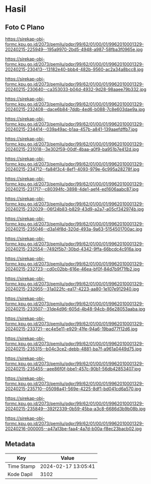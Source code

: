 # Hasil

## Foto C Plano

https://sirekap-obj-formc.kpu.go.id/2073/pemilu/pdpr/99/62/01/00/01/9962010001329-20240215-225949--195a9970-2bd5-4948-a987-58fba3f0965e.jpg

https://sirekap-obj-formc.kpu.go.id/2073/pemilu/pdpr/99/62/01/00/01/9962010001329-20240215-230413--13182e40-bbb4-482b-9560-ac2a34a8bcc8.jpg

https://sirekap-obj-formc.kpu.go.id/2073/pemilu/pdpr/99/62/01/00/01/9962010001329-20240215-230640--ca353033-b04d-4932-9d28-98aaee79b332.jpg

https://sirekap-obj-formc.kpu.go.id/2073/pemilu/pdpr/99/62/01/00/01/9962010001329-20240215-232408--dace6b84-7ddb-4ed6-b088-7c8e603dae9a.jpg

https://sirekap-obj-formc.kpu.go.id/2073/pemilu/pdpr/99/62/01/00/01/9962010001329-20240215-234414--039a49ac-b1aa-457b-a841-139aaefdffb7.jpg

https://sirekap-obj-formc.kpu.go.id/2073/pemilu/pdpr/99/62/01/00/01/9962010001329-20240215-231018--3e302f59-00df-4baa-a0f9-ba951b7e412d.jpg

https://sirekap-obj-formc.kpu.go.id/2073/pemilu/pdpr/99/62/01/00/01/9962010001329-20240215-234712--fa84f3c4-8ef1-4093-979e-6c995a28278f.jpg

https://sirekap-obj-formc.kpu.go.id/2073/pemilu/pdpr/99/62/01/00/01/9962010001329-20240215-231717--c80394fc-3898-4de1-aef4-ed1606aabc87.jpg

https://sirekap-obj-formc.kpu.go.id/2073/pemilu/pdpr/99/62/01/00/01/9962010001329-20240215-232029--06f24b83-b829-43d9-a2a7-a05cf342974b.jpg

https://sirekap-obj-formc.kpu.go.id/2073/pemilu/pdpr/99/62/01/00/01/9962010001329-20240215-235046--d3a14f8d-320d-493a-9a63-5154501700ac.jpg

https://sirekap-obj-formc.kpu.go.id/2073/pemilu/pdpr/99/62/01/00/01/9962010001329-20240215-232554--7492f5b7-30bd-4342-9ffa-66bcdc4c916a.jpg

https://sirekap-obj-formc.kpu.go.id/2073/pemilu/pdpr/99/62/01/00/01/9962010001329-20240215-232723--cd0c02bb-616e-46ea-bf0f-84d7b9f71fb2.jpg

https://sirekap-obj-formc.kpu.go.id/2073/pemilu/pdpr/99/62/01/00/01/9962010001329-20240215-232955--31a022fc-ea17-4223-aa80-1e107e912940.jpg

https://sirekap-obj-formc.kpu.go.id/2073/pemilu/pdpr/99/62/01/00/01/9962010001329-20240215-233507--31de4d96-605d-4b48-94cb-86e28053aaba.jpg

https://sirekap-obj-formc.kpu.go.id/2073/pemilu/pdpr/99/62/01/00/01/9962010001329-20240215-233721--ec4e5e11-e929-41fe-94a6-19bad77f12d6.jpg

https://sirekap-obj-formc.kpu.go.id/2073/pemilu/pdpr/99/62/01/00/01/9962010001329-20240215-235315--b04c3ce2-debb-4881-ba7f-a961a0449d75.jpg

https://sirekap-obj-formc.kpu.go.id/2073/pemilu/pdpr/99/62/01/00/01/9962010001329-20240215-235455--aee86f0f-bbe1-457c-90b1-56db42853407.jpg

https://sirekap-obj-formc.kpu.go.id/2073/pemilu/pdpr/99/62/01/00/01/9962010001329-20240215-235710--05098a41-569e-4225-8df1-bd041cd6a570.jpg

https://sirekap-obj-formc.kpu.go.id/2073/pemilu/pdpr/99/62/01/00/01/9962010001329-20240215-235849--392f2339-0b59-45ba-a3c8-6686d3b9b08b.jpg

https://sirekap-obj-formc.kpu.go.id/2073/pemilu/pdpr/99/62/01/00/01/9962010001329-20240216-000005--a47a13be-faa4-4a7d-b00a-f8ec23bacb02.jpg


## Metadata

| Key        | Value               |
| ---------- | ------------------- |
| Time Stamp | 2024-02-17 13:05:41 |
| Kode Dapil | 3102                |



